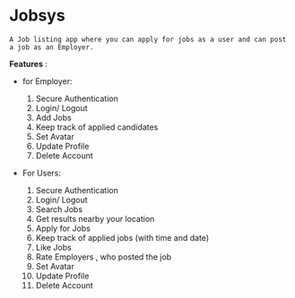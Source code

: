 # Jobsys
`A Job listing app where you can apply for jobs as a user and can post a job as an Employer.`

**Features** :
- for Employer:
    1. Secure Authentication
    2. Login/ Logout 
    3. Add Jobs
    4. Keep track of applied candidates
    5. Set Avatar
    6. Update Profile
    7. Delete Account
  
- For Users:
    1. Secure Authentication
    2. Login/ Logout
    3. Search Jobs
    4. Get results nearby your location
    5. Apply for Jobs
    6. Keep track of applied jobs (with time and date)
    7. Like Jobs
    8. Rate Employers , who posted the job
    9. Set Avatar
    10. Update Profile
    11. Delete Account
    
    
